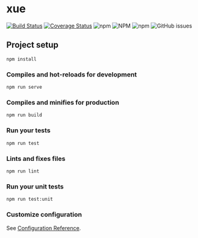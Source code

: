 # xue
[![Build Status](https://www.travis-ci.org/linwens/xue.svg?branch=master)](https://www.travis-ci.org/linwens/xue) [![Coverage Status](https://coveralls.io/repos/github/linwens/xue/badge.svg?branch=master)](https://coveralls.io/github/linwens/xue?branch=master) ![npm](https://img.shields.io/npm/dt/xue) ![NPM](https://img.shields.io/npm/l/xue) ![npm](https://img.shields.io/npm/v/xue) ![GitHub issues](https://img.shields.io/github/issues/linwens/xue)
## Project setup
```
npm install
```

### Compiles and hot-reloads for development
```
npm run serve
```

### Compiles and minifies for production
```
npm run build
```

### Run your tests
```
npm run test
```

### Lints and fixes files
```
npm run lint
```

### Run your unit tests
```
npm run test:unit
```

### Customize configuration
See [Configuration Reference](https://cli.vuejs.org/config/).
